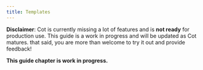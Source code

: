 ```yaml
---
title: Templates
---
```


<div class="alert alert-warning" role="alert"><strong>Disclaimer</strong>: Cot is currently missing a lot of features and is <strong>not ready</strong> for production use. This guide is a work in progress and will be updated as Cot matures. that said, you are more than welcome to try it out and provide feedback!</div>

**This guide chapter is work in progress.**
